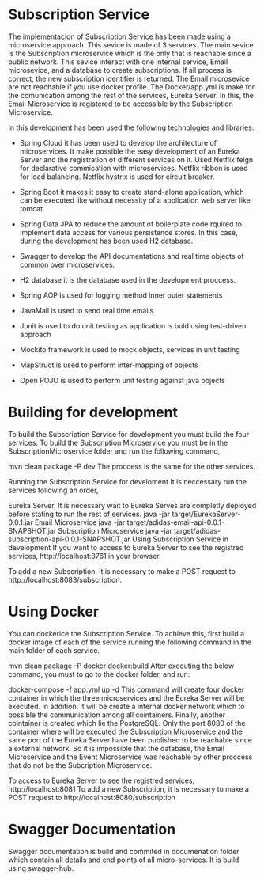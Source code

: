 # Subscription Service
The implementacion of Subscription Service has been made using a microservice approach. This sevice is made of 3 services. The main sevice is the Subscription microservice which is the only that is reachable since a public network. This sevice interact with one internal service, Email microsevice, and a database to create subscriptions. If all process is correct, the new subscription identifier is returned. The Email microsevice are not reachable if you use docker profile. The Docker/app.yml is make for the comunication among the rest of the services, Eureka Server. In this, the Email Microservice is registered to be accessible by the Subscription Microservice.

In this development has been used the following technologies and libraries:

- Spring Cloud
it has been used to develop the architecture of microservices. It make possible the easy development of an Eureka Server and the registration of different services on it. Used Netflix feign for declarative commication with microservices. Netflix ribbon is used for
load balancing. Netflix hystrix is used for circuit breaker.

- Spring Boot 
it makes it easy to create stand-alone application, which can be executed like without necessity of a application web server like tomcat.

- Spring Data JPA
to reduce the amount of boilerplate code rquired to implement data access for various persistence stores. In this case, during the development has been used H2 database.

- Swagger
to develop the API documentations and real time objects of common over microservices.

- H2 database
it is the database used in the development proccess.

- Spring AOP
is used for logging method inner outer statements

- JavaMail 
is used to send real time emails

- Junit 
is used to do unit testing as application is buld using test-driven approach 

- Mockito framework 
is used to mock objects, services in unit testing

- MapStruct
is used to perform inter-mapping of objects

- Open POJO
is used to perform unit testing against java objects

# Building for development
To build the Subscription Service for development you must build the four services. To build the Subscription Microservice you must be in the SubscriptionMicroservice folder and run the following command,

mvn clean package -P dev
The proccess is the same for the other services.

Running the Subscription Service for develoment
It is neccessary run the services following an order,

Eureka Server, It is necessary wait to Eureka Serves are completly deployed before stating to run the rest of services.
java -jar target/EurekaServer-0.0.1.jar
Email Microservice
java -jar target/adidas-email-api-0.0.1-SNAPSHOT.jar
Subscription Microservice
java -jar target/adidas-subscription-api-0.0.1-SNAPSHOT.jar
Using Subscription Service in development
If you want to access to Eureka Server to see the registred services, http://localhost:8761 in your browser.

To add a new Subscription, it is necessary to make a POST request to http://localhost:8083/subscription. 

# Using Docker
You can dockerice the Subscription Service. To achieve this, first build a docker image of each of the service running the following command in the main folder of each service.

mvn clean package -P docker docker:build
After executing the below command, you must to go to the docker folder, and run:

docker-compose -f app.yml up -d
This command will create four docker container in which the three microservices and the Eureka Server will be executed. In addition, it will be create a internal docker network which to possible the communication among all cointainers. Finally, another cointainer is created which lie the PostgreSQL. Only the port 8080 of the container where will be executed the Subscription Microservice and the same port of the Eureka Server have been published to be reachable since a external network. So it is impossible that the database, the Email Microservice and the Event Microservice was reachable by other proccess that do not be the Subcription Microservice.

To access to Eureka Server to see the registred services, http://localhost:8081
To add a new Subscription, it is necessary to make a POST request to http://localhost:8080/subscription

# Swagger Documentation
Swagger documentation is build and commited in documenation folder which contain all details and end points of all micro-services.
It is build using swagger-hub.
